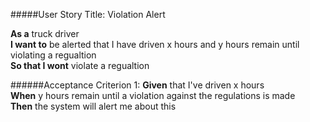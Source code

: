 #####User Story Title: Violation Alert

<b>As a</b> truck driver <br />
<b>I want to</b> be alerted that I have driven x hours and y hours remain until violating a regualtion <br />
<b>So that I wont</b> violate a regualtion

######Acceptance Criterion 1:
<b>Given</b> that I've driven x hours <br />
<b>When</b> y hours remain until a violation against the regulations is made<br />
<b>Then</b> the system will alert me about this<br />
